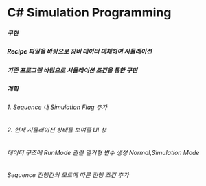 # C# Simulation Programming

##### 구현
##### Recipe 파일을 바탕으로 장비 데이터 대체하여 시뮬레이션
##### 기존 프로그램 바탕으로 시뮬레이션 조건을 통한 구현
##### 계획
###### 1. Sequence 내 Simulation Flag 추가
###### 2. 현재 시뮬레이션 상태를 보여줄 UI 창 

###### 데이터 구조에 RunMode 관련 열거형 변수 생성 Normal,Simulation Mode 
###### Sequence 진행간의 모드에 따른 진행 조건 추가
